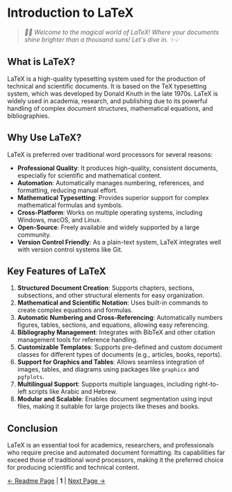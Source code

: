 # **Introduction to LaTeX**
> *📝🚀 Welcome to the magical world of LaTeX! Where your documents shine brighter than a thousand suns! Let's dive in. ✨💡*

## What is LaTeX?
LaTeX is a high-quality typesetting system used for the production of technical and scientific documents. It is based on the TeX typesetting system, which was developed by Donald Knuth in the late 1970s. LaTeX is widely used in academia, research, and publishing due to its powerful handling of complex document structures, mathematical equations, and bibliographies.

## Why Use LaTeX?
LaTeX is preferred over traditional word processors for several reasons:
- **Professional Quality**: It produces high-quality, consistent documents, especially for scientific and mathematical content.
- **Automation**: Automatically manages numbering, references, and formatting, reducing manual effort.
- **Mathematical Typesetting**: Provides superior support for complex mathematical formulas and symbols.
- **Cross-Platform**: Works on multiple operating systems, including Windows, macOS, and Linux.
- **Open-Source**: Freely available and widely supported by a large community.
- **Version Control Friendly**: As a plain-text system, LaTeX integrates well with version control systems like Git.

## Key Features of LaTeX
1. **Structured Document Creation**: Supports chapters, sections, subsections, and other structural elements for easy organization.
2. **Mathematical and Scientific Notation**: Uses built-in commands to create complex equations and formulas.
3. **Automatic Numbering and Cross-Referencing**: Automatically numbers figures, tables, sections, and equations, allowing easy referencing.
4. **Bibliography Management**: Integrates with BibTeX and other citation management tools for reference handling.
5. **Customizable Templates**: Supports pre-defined and custom document classes for different types of documents (e.g., articles, books, reports).
6. **Support for Graphics and Tables**: Allows seamless integration of images, tables, and diagrams using packages like `graphicx` and `pgfplots`.
7. **Multilingual Support**: Supports multiple languages, including right-to-left scripts like Arabic and Hebrew.
8. **Modular and Scalable**: Enables document segmentation using input files, making it suitable for large projects like theses and books.

## Conclusion

LaTeX is an essential tool for academics, researchers, and professionals who require precise and automated document formatting. Its capabilities far exceed those of traditional word processors, making it the preferred choice for producing scientific and technical content.


[← Readme Page](<README.md>) | **1** | [Next Page →](<Installation in Window.md>)
